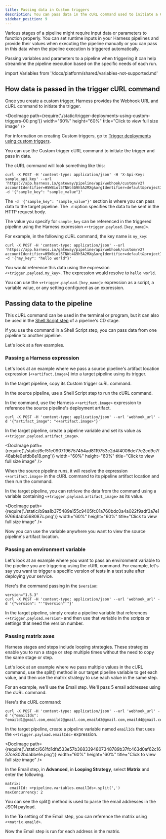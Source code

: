 ```yaml
---
title: Passing data in Custom triggers
description: You can pass data in the cURL command used to initiate a Custom trigger.
sidebar_position: 9
---
```


Various stages of a pipeline might require input data or parameters to function properly. You can set runtime inputs in your Harness pipelines and provide their values when executing the pipeline manually or you can pass in this data when the pipeline execution is triggered automatically. 

Passing variables and parameters to a pipeline when triggering it can help streamline the pipeline execution based on the specific needs of each run.

import Variables from '/docs/platform/shared/variables-not-supported.md'

<Variables />

## How data is passed in the trigger cURL command

Once you create a custom trigger, Harness provides the Webhook URL and cURL command to initiate the trigger.

<DocImage path={require('./static/trigger-deployments-using-custom-triggers-00.png')} width="60%" height="60%" title="Click to view full size image" />

For information on creating Custom triggers, go to [Trigger deployments using custom triggers](/docs/platform/triggers/trigger-deployments-using-custom-triggers).

You can use the Custom trigger cURL command to initiate the trigger and pass in data. 

The cURL command will look something like this:

```
curl -X POST -H 'content-type: application/json' -H 'X-Api-Key: sample_api_key' --url 'https://app.harness.io/gateway/pipeline/api/webhook/custom/v2?accountIdentifier=H5W8iol5TNWc4G9h5A2MXg&orgIdentifier=default&projectIdentifier=CD_Docs&pipelineIdentifier=Custom&triggerIdentifier=Custom' -d '{"sample_key": "sample_value"}'
```

The `-d '{"sample_key": "sample_value"}'` section is where you can pass data to the target pipeline. The `-d` option specifies the data to be sent in the HTTP request body.

The value you specify for `sample_key` can be referenced in the triggered pipeline using the Harness expression `<+trigger.payload.[key_name]>`.

For example, in the following cURL command, the key name is `my_key`:

```
curl -X POST -H 'content-type: application/json' --url 'https://app.harness.io/gateway/pipeline/api/webhook/custom/v2?accountIdentifier=H5W8iol5TNWc4G9h5A2MXg&orgIdentifier=default&projectIdentifier=CD_Docs&pipelineIdentifier=Custom&triggerIdentifier=Custom' -d '{"my_key": "hello world"}'
```

You would reference this data using the expression `<+trigger.payload.my_key>`. The expression would resolve to `hello world`.


You can use the `<+trigger.payload.[key_name]>` expression as a script, a variable value, or any setting configured as an expression.


## Passing data to the pipeline

This cURL command can be used in the terminal or program, but it can also be used in the [Shell Script step](/docs/continuous-delivery/x-platform-cd-features/cd-steps/utilities/shell-script-step) of a pipeline's CD stage.

If you use the command in a Shell Script step, you can pass data from one pipeline to another pipeline.

Let's look at a few examples.

### Passing a Harness expression

Let's look at an example where we pass a source pipeline's artifact location expression (`<+artifact.image>`) into a target pipeline using its trigger.

In the target pipeline, copy its Custom trigger cuRL command.

In the source pipeline, use a Shell Script step to run the cURL command. 

In the command, use the Harness `<+artifact.image>` expression to reference the source pipeline's deployment artifact.

```
curl -X POST -H 'content-type: application/json' --url 'webhook_url' -d '{"artifact_image": "<+artifact.image>"}'
```

In the target pipeline, create a pipeline variable and set its value as `<+trigger.payload.artifact_image>`.

<DocImage path={require('./static/6ef51e0907196757454ad8119753c2d4f4006de77e2cd9c7f48abfe0efdb8e18.png')} width="60%" height="60%" title="Click to view full size image" />


When the source pipeline runs, it will resolve the expression `<+artifact.image>` in the cURL command to its pipeline artifact location and then run the command.

In the target pipeline, you can retrieve the data from the command using a variable containing `<+trigger.payload.artifact_image>` as its value.

<DocImage path={require('./static/b9aa1b375489a155c9405fc01a760bdc0a4a022f9adf3a7e197664abb568087c.png')} width="60%" height="60%" title="Click to view full size image" />

Now you can use the variable anywhere you want to view the source pipeline's artifact location.


### Passing an environment variable

Let's look at an example where you want to pass an environment variable to the pipeline you are triggering using the cURL command. For example, let's say you want to trigger a specific version of tests in a test suite after deploying your service.

Here's the command passing in the `$version`:

```
version="1.5.3"
curl -X POST -H 'content-type: application/json' --url 'webhook_url' -d '{"version": "'"$version"'"}'
```

In the target pipeline, simply create a pipeline variable that references `<+trigger.payload.version>` and then use that variable in the scripts or settings that need the version number.

### Passing matrix axes

Harness stages and steps include looping strategies. These strategies enable you to run a stage or step multiple times without the need to copy the same stage or step. 

Let's look at an example where we pass multiple values in the cURL command, use the split() method in our target pipeline variable to get each value, and then use the matrix strategy to use each value in the same step.

For an example, we'll use the Email step. We'll pass 5 email addresses using the cURL command.

Here's the cURL command:

```
curl -X POST -H 'content-type: application/json' --url 'webhook_url' -d '{"emailIds": "emaild1@gmail.com,emaild2@gmail.com,emaild3@gmail.com,emaild4@gmail.com,emaild5@gmail.com"}'
```
In the target pipeline, create a pipeline variable named `emailIds` that uses the `<+trigger.payload.emailIds>` expression.

<DocImage path={require('./static/661fd1dfa533e57b3683394807348789b37fc463d0af62c1637ce302bdabbe1e.png')} width="60%" height="60%" title="Click to view full size image" />

In the Email step, in **Advanced**, in **Looping Strategy**, select **Matrix** and enter the 
following.

```
matrix:
  emailId: <+pipeline.variables.emailIds>.split(',')
maxConcurrency: 2
```

You can see the split() method is used to parse the email addresses in the JSON payload.

In the **To** setting of the Email step, you can reference the matrix using `<+matrix.emaild>`.

Now the Email step is run for each address in the matrix.

